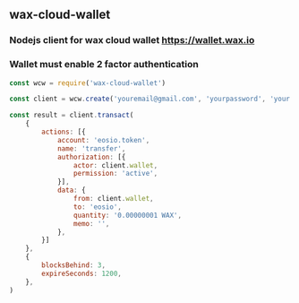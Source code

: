 ## wax-cloud-wallet

### Nodejs client for wax cloud wallet https://wallet.wax.io
### Wallet must enable 2 factor authentication

```javascript
const wcw = require('wax-cloud-wallet')

const client = wcw.create('youremail@gmail.com', 'yourpassword', 'your 2pa secrect key')

const result = client.transact(
    {
        actions: [{
            account: 'eosio.token',
            name: 'transfer',
            authorization: [{
                actor: client.wallet,
                permission: 'active',
            }],
            data: {
                from: client.wallet,
                to: 'eosio',
                quantity: '0.00000001 WAX',
                memo: '',
            },
        }]
    },
    {
        blocksBehind: 3,
        expireSeconds: 1200,
    },
)
```
